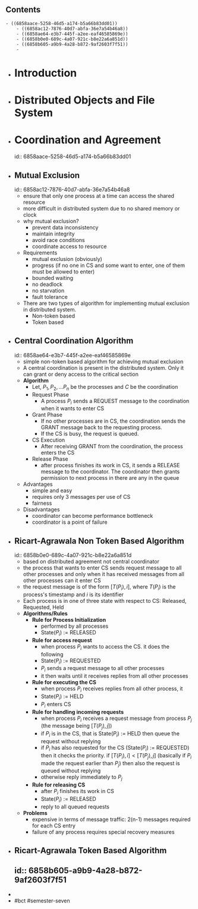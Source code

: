 ## Contents
	- ((6858aace-5258-46d5-a174-b5a66b83dd01))
		- ((6858ac12-7876-40d7-abfa-36e7a54b46a8))
		- ((6858ae64-e3b7-445f-a2ee-eaf46585869e))
		- ((6858b0e0-689c-4a07-921c-b8e22a6a851d))
		- ((6858b605-a9b9-4a28-b872-9af2603f7f51))
		-
- # Introduction
- # Distributed Objects and File System
- # Coordination and Agreement
  id:: 6858aace-5258-46d5-a174-b5a66b83dd01
- ## Mutual Exclusion
  id:: 6858ac12-7876-40d7-abfa-36e7a54b46a8
	- ensure that only one process at a time can access the shared resource
	- more difficult in distributed system due to no shared memory or clock
	- why mutual exclusion?
		- prevent data inconsistency
		- maintain integrity
		- avoid race conditions
		- coordinate access to resource
	- Requirements
		- mutual exclusion (obviously)
		- progress (if no one in CS and some want to enter, one of them must be allowed to enter)
		- bounded waiting
		- no deadlock
		- no starvation
		- fault tolerance
	- There are two types of algorithm for implementing mutual exclusion in distributed system.
		- Non-token based
		- Token based
- ## Central Coordination Algorithm
  id:: 6858ae64-e3b7-445f-a2ee-eaf46585869e
	- simple non-token based algorithm for achieving mutual exclusion
	- A central coordination is present in the distributed system. Only it can grant or deny access to the critical section
	- **Algorithm**
		- Let, $P_1, P_2, ... P_n$ be the processes and $C$ be the coordination
		- Request Phase
			- A process $P_i$ sends a REQUEST message to the coordination when it wants to enter CS
		- Grant Phase
			- If no other processes are in CS, the coordination sends the GRANT message back to the requesting process.
			- If the CS is busy, the request is queued.
		- CS Execution
			- After receiving GRANT from the coordination, the process enters the CS
		- Release Phase
			- after process finishes its work in CS, it sends a RELEASE message to the coordinator. The coordinator then grants permission to next process in there are any in the queue
	- Advantages
		- simple and easy
		- requires only 3 messages per use of CS
		- fairness
	- Disadvantages
		- coordinator can become performance bottleneck
		- coordinator is a point of failure
- ## Ricart-Agrawala Non Token Based Algorithm
  id:: 6858b0e0-689c-4a07-921c-b8e22a6a851d
	- based on distributed agreement not central coordinator
	- the process that wants to enter CS sends request message to all other processes and only when it has received messages from all other processes can it enter CS
	- the request message is of the form $[T(P_i), i]$, where $T(P_i)$ is the process's timestamp and $i$ is its identifier
	- Each process is in one of three state with respect to CS: Released, Requested, Held
	- **Algorithms/Rules**
		- **Rule for Process Initialization**
			- performed by all processes
			- State($P_i$) := RELEASED
		- **Rule for access request**
			- when process $P_i$ wants to access the CS. it does the following
			- State($P_i$) := REQUESTED
			- $P_i$ sends a request message to all other processes
			- it then waits until it receives replies from all other processes
		- **Rule for executing the CS**
			- when process $P_i$ receives replies from all other process, it
			- State($P_i$) := HELD
			- $P_i$ enters CS
		- **Rule for handling incoming requests**
			- when process $P_i$ receives a request message from process $P_j$ (the message being $[T(P_j), j]$)
			- if $P_i$ is in the CS, that is State($P_i$) := HELD then queue the request without replying
			- if $P_i$ has also requested for the CS (State($P_i$) := REQUESTED) then it checks the priority. if $[T(P_i), i] \lt [T(P_j), j]$ (basically if $P_i$ made the request earlier than $P_j$) then also the request is queued without replying
			- otherwise reply immediately to $P_j$
		- **Rule for releasing CS**
			- after $P_i$ finishes its work in CS
			- State($P_i$) := RELEASED
			- reply to all queued requests
	- **Problems**
		- expensive in terms of message traffic: 2(n-1) messages required for each CS entry
		- failure of any process requires special recovery measures
- ## Ricart-Agrawala Token Based Algorithm
  id:: 6858b605-a9b9-4a28-b872-9af2603f7f51
	-
-
- #bct #semester-seven